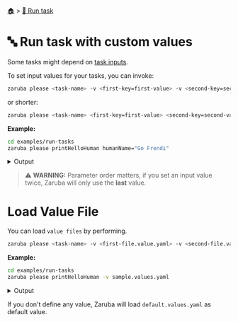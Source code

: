 <!--startTocHeader-->
[🏠](../README.md) > [🏃 Run task](README.md)
# 🔤 Run task with custom values
<!--endTocHeader-->

Some tasks might depend on [task inputs](../core-concepts/task/task-inputs.md).

To set input values for your tasks, you can invoke:

```bash
zaruba please <task-name> -v <first-key=first-value> -v <second-key=second-value>
```

or shorter:


```bash
zaruba please <task-name> <first-key=first-value> <second-key=second-value>
```

__Example:__


```bash
cd examples/run-tasks
zaruba please printHelloHuman humanName="Go Frendi"
```
 
<details>
<summary>Output</summary>
 
```````
🤖 🔎 Job Starting...
         Elapsed Time: 1.231µs
         Current Time: 09:10:21
🤖 🏁 Running 🍏 printHelloHuman runner (Attempt 1 of 3) on /home/gofrendi/zaruba/docs/examples/run-tasks
🤖    🚀 🍏 printHelloHuman      hello Go Frendi
🤖 🎉 Successfully running 🍏 printHelloHuman runner (Attempt 1 of 3)
🤖 🔎 Job Running...
         Elapsed Time: 2.210287ms
         Current Time: 09:10:21
🤖 🎉 🎉🎉🎉🎉🎉🎉🎉🎉🎉🎉🎉
🤖 🎉 Job Complete!!! 🎉🎉🎉
🤖 🔥 Terminating
🤖 🔎 Job Ended...
         Elapsed Time: 408.803047ms
         Current Time: 09:10:21
zaruba please printHelloHuman  -v 'humanName=Go Frendi'
```````
</details>


> ⚠️ __WARNING:__ Parameter order matters, if you set an input value twice, Zaruba will only use the __last__ value.

# Load Value File

You can load `value files` by performing.

```bash
zaruba please <task-name> -v <first-file.value.yaml> -v <second-file.value.yaml>
```

__Example:__


```bash
cd examples/run-tasks
zaruba please printHelloHuman -v sample.values.yaml
```
 
<details>
<summary>Output</summary>
 
```````
🤖 🔎 Job Starting...
         Elapsed Time: 1.265µs
         Current Time: 09:10:22
🤖 🏁 Running 🍏 printHelloHuman runner (Attempt 1 of 3) on /home/gofrendi/zaruba/docs/examples/run-tasks
🤖    🚀 🍏 printHelloHuman      hello Avogadro
🤖 🎉 Successfully running 🍏 printHelloHuman runner (Attempt 1 of 3)
🤖 🔎 Job Running...
         Elapsed Time: 1.786066ms
         Current Time: 09:10:22
🤖 🎉 🎉🎉🎉🎉🎉🎉🎉🎉🎉🎉🎉
🤖 🎉 Job Complete!!! 🎉🎉🎉
🤖 🔥 Terminating
🤖 🔎 Job Ended...
         Elapsed Time: 406.711553ms
         Current Time: 09:10:22
zaruba please printHelloHuman  -v 'sample.values.yaml'
```````
</details>


If you don't define any value, Zaruba will load `default.values.yaml` as default value.

<!--startTocSubtopic-->
<!--endTocSubtopic-->